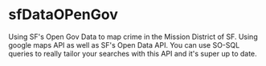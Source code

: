 # sfDataOPenGov
Using SF's Open Gov Data to map crime in the Mission District of SF. Using google maps API as well as SF's Open Data API. You can use SO-SQL queries to really tailor your searches with this API and it's super up to date. 
